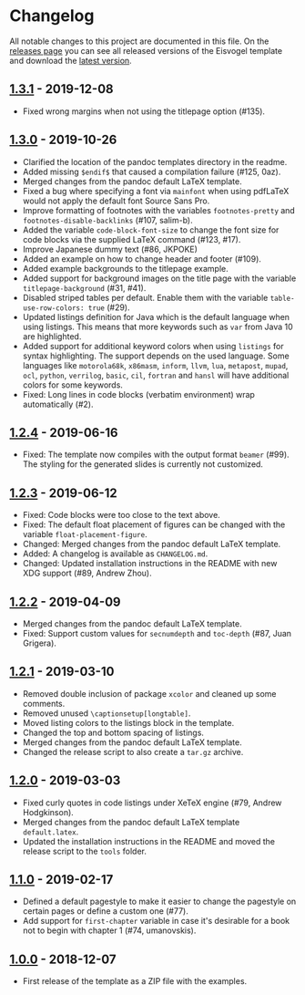 # Changelog

All notable changes to this project are documented in this file. On the [releases page](https://github.com/Wandmalfarbe/pandoc-latex-template/releases/) you can see all released versions of the Eisvogel template and download the [latest version](https://github.com/Wandmalfarbe/pandoc-latex-template/releases/latest).

## [1.3.1] - 2019-12-08

- Fixed wrong margins when not using the titlepage option (#135).

## [1.3.0] - 2019-10-26

- Clarified the location of the pandoc templates directory in the readme.
- Added missing `$endif$` that caused a compilation failure (#125, 0az).
- Merged changes from the pandoc default LaTeX template.
- Fixed a bug where specifying a font via `mainfont` when using pdfLaTeX would not apply the default font Source Sans Pro.
- Improve formatting of footnotes with the variables `footnotes-pretty` and `footnotes-disable-backlinks` (#107, salim-b).
- Added the variable `code-block-font-size` to change the font size for code blocks via the supplied LaTeX command (#123, #17).
- Improve Japanese dummy text (#86, JKPOKE)
- Added an example on how to change header and footer (#109).
- Added example backgrounds to the titlepage example.
- Added support for background images on the title page with the variable `titlepage-background` (#31, #41).
- Disabled striped tables per default. Enable them with the variable `table-use-row-colors: true` (#29).
- Updated listings definition for Java which is the default language when using listings. This means that more keywords such as `var` from Java 10 are highlighted.
- Added support for additional keyword colors when using `listings` for syntax highlighting. The support depends on the used language. Some languages like `motorola68k`, `x86masm`, `inform`, `llvm`, `lua`, `metapost`, `mupad`, `ocl`, `python`, `verrilog`, `basic`, `cil`, `fortran` and `hansl` will have additional colors for some keywords.
- Fixed: Long lines in code blocks (verbatim environment) wrap automatically (#2).

## [1.2.4] - 2019-06-16

- Fixed: The template now compiles with the output format `beamer` (#99). The styling for the generated slides is currently not customized.

## [1.2.3] - 2019-06-12

- Fixed: Code blocks were too close to the text above.
- Fixed: The default float placement of figures can be changed with the variable `float-placement-figure`.
- Changed: Merged changes from the pandoc default LaTeX template.
- Added: A changelog is available as `CHANGELOG.md`.
- Changed: Updated installation instructions in the README with new XDG support (#89, Andrew Zhou).

## [1.2.2] - 2019-04-09

- Merged changes from the pandoc default LaTeX template.
- Fixed: Support custom values for `secnumdepth` and `toc-depth` (#87, Juan Grigera).

## [1.2.1] - 2019-03-10

- Removed double inclusion of package `xcolor` and cleaned up some comments.
- Removed unused `\captionsetup[longtable]`.
- Moved listing colors to the listings block in the template.
- Changed the top and bottom spacing of listings.
- Merged changes from the pandoc default LaTeX template.
- Changed the release script to also create a `tar.gz` archive.

## [1.2.0] - 2019-03-03

- Fixed curly quotes in code listings under XeTeX engine (#79, Andrew Hodgkinson).
- Merged changes from the pandoc default LaTeX template `default.latex`.
- Updated the installation instructions in the README and moved the release script to the `tools` folder.

## [1.1.0] - 2019-02-17

- Defined a default pagestyle to make it easier to change the pagestyle on certain pages or define a custom one (#77).
- Add support for `first-chapter` variable in case it's desirable for a book not to begin with chapter 1 (#74, umanovskis).

## [1.0.0] - 2018-12-07

- First release of the template as a ZIP file with the examples.

[1.3.1]: https://github.com/Wandmalfarbe/pandoc-latex-template/compare/v1.3.0...v1.3.1
[1.3.0]: https://github.com/Wandmalfarbe/pandoc-latex-template/compare/v1.2.4...v1.3.0
[1.2.4]: https://github.com/Wandmalfarbe/pandoc-latex-template/compare/v1.2.3...v1.2.4
[1.2.3]: https://github.com/Wandmalfarbe/pandoc-latex-template/compare/v1.2.2...v1.2.3
[1.2.2]: https://github.com/Wandmalfarbe/pandoc-latex-template/compare/v1.2.1...v1.2.2
[1.2.1]: https://github.com/Wandmalfarbe/pandoc-latex-template/compare/v1.2.0...v1.2.1
[1.2.0]: https://github.com/Wandmalfarbe/pandoc-latex-template/compare/1.1.0...v1.2.0
[1.1.0]: https://github.com/Wandmalfarbe/pandoc-latex-template/compare/v1.0.0...1.1.0
[1.0.0]: https://github.com/Wandmalfarbe/pandoc-latex-template/releases/tag/v1.0.0
